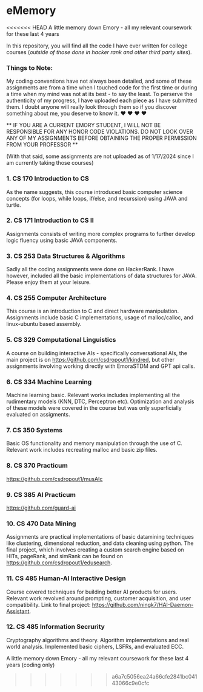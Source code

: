 # eMemory
<<<<<<< HEAD
A little memory down Emory - all my relevant coursework for these last 4 years

In this repository, you will find all the code I have ever written for college courses (*outside of those done in hacker rank and other third party sites*). 

### Things to Note:
My coding conventions have not always been detailed, and some of these assignments are from a time when I touched code for the first time or during a time when my mind was not at its best - to say the least. To perserve the authenticity of my progress, I have uploaded each piece as I have submitted them. I doubt anyone will really look through them so if you discover something about me, you deserve to know it. ♥ ♥ ♥ ♥

** IF YOU ARE A CURRENT EMORY STUDENT, I WILL NOT BE RESPONSIBLE FOR ANY HONOR CODE VIOLATIONS. DO NOT LOOK OVER ANY OF MY ASSIGNMENTS BEFORE OBTAINING THE PROPER PERMISSION FROM YOUR PROFESSOR **

(With that said, some assignments are not uploaded as of 1/17/2024 since I am currently taking those courses)

### 1. CS 170 Introduction to CS
As the name suggests, this course introduced basic computer science concepts (for loops, while loops, if/else, and recurssion) using JAVA and turtle.

### 2. CS 171 Introduction to CS II
Assignments consists of writing more complex programs to further develop logic fluency using basic JAVA components.

### 3. CS 253 Data Structures & Algorithms
Sadly all the coding assignments were done on HackerRank. I have however, included all the basic implementations of data structures for JAVA. Please enjoy them at your leisure.

### 4. CS 255 Computer Architecture
This course is an introduction to C and direct hardware manipulation. Assignments include basic C implementations, usage of malloc/calloc, and linux-ubuntu based assembly. 

### 5. CS 329 Computational Linguistics
A course on building interactive AIs - specifically conversational AIs, the main project is on https://github.com/csdropout1/kindred, but other assignments involving working directly with EmoraSTDM and GPT api calls.

### 6. CS 334 Machine Learning
Machine learning basic. Relevant works includes implementing all the rudimentary models (KNN, DTC, Perceptron etc). Optimization and analysis of these models were covered in the course but was only superficially evaluated on assigments.

### 7. CS 350 Systems 
Basic OS functionality and memory manipulation through the use of C. Relevant work includes recreating malloc and basic zip files.

### 8. CS 370 Practicum 
https://github.com/csdropout1/musAIc

### 9. CS 385 AI Practicum
https://github.com/guard-ai

### 10. CS 470 Data Mining
Assignments are practical implementations of basic datamining techniques like clustering, dimensional reduction, and data cleaning using python. The final project, which involves creating a custom search engine based on HITs, pageRank, and simRank can be found on https://github.com/csdropout1/edusearch.

### 11. CS 485 Human-AI Interactive Design
Course covered techniques for building better AI products for users. Relevant work revolved around prompting, customer acquisition, and user compatibility. Link to final project: https://github.com/ningk7/HAI-Daemon-Assistant.

### 12. CS 485 Information Secrurity
Cryptography algorithms and theory. Algorithm implementations and real world analysis. Implemented basic ciphers, LSFRs, and evaluated ECC.

A little memory down Emory - all my relevant coursework for these last 4 years (coding only)
>>>>>>> a6a7c5056ea24a66cfe2841bc04143066c9e0cfc
